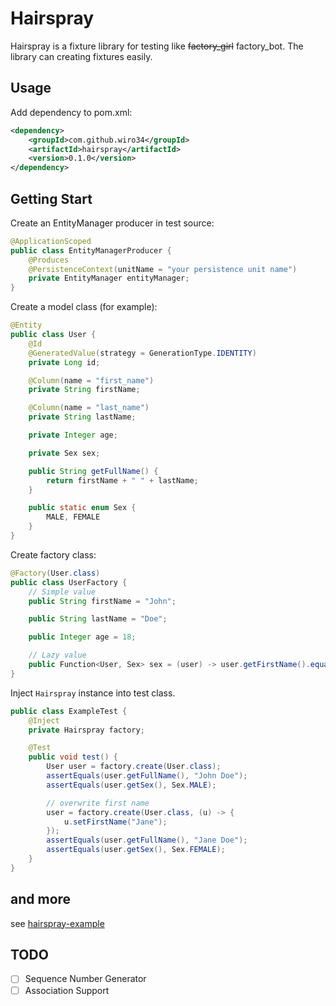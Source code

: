 Hairspray
=========

Hairspray is a fixture library for testing like ~~factory_girl~~ factory_bot.
The library can creating fixtures easily.

## Usage

Add dependency to pom.xml:

```xml
<dependency>
    <groupId>com.github.wiro34</groupId>
    <artifactId>hairspray</artifactId>
    <version>0.1.0</version>
</dependency>
```

## Getting Start

Create an EntityManager producer in test source:

```java
@ApplicationScoped
public class EntityManagerProducer {
    @Produces
    @PersistenceContext(unitName = "your persistence unit name")
    private EntityManager entityManager;
}
```

Create a model class (for example):

```java
@Entity
public class User {
    @Id
    @GeneratedValue(strategy = GenerationType.IDENTITY)
    private Long id;

    @Column(name = "first_name")
    private String firstName;

    @Column(name = "last_name")
    private String lastName;

    private Integer age;

    private Sex sex;

    public String getFullName() {
        return firstName + " " + lastName;
    }

    public static enum Sex {
        MALE, FEMALE
    }
}
```

Create factory class:

```java
@Factory(User.class)
public class UserFactory {
    // Simple value
    public String firstName = "John";

    public String lastName = "Doe";

    public Integer age = 18;

    // Lazy value
    public Function<User, Sex> sex = (user) -> user.getFirstName().equals("Jane") ? Sex.FEMALE : Sex.MALE;
}
```

Inject `Hairspray` instance into test class.

```java
public class ExampleTest {
    @Inject
    private Hairspray factory;

    @Test
    public void test() {
        User user = factory.create(User.class);
        assertEquals(user.getFullName(), "John Doe");
        assertEquals(user.getSex(), Sex.MALE);

        // overwrite first name
        user = factory.create(User.class, (u) -> {
            u.setFirstName("Jane");
        });
        assertEquals(user.getFullName(), "Jane Doe");
        assertEquals(user.getSex(), Sex.FEMALE);
    }
}
```

## and more

see [hairspray-example](https://github.com/wiro34/hairspray-example)

## TODO

- [ ] Sequence Number Generator
- [ ] Association Support
